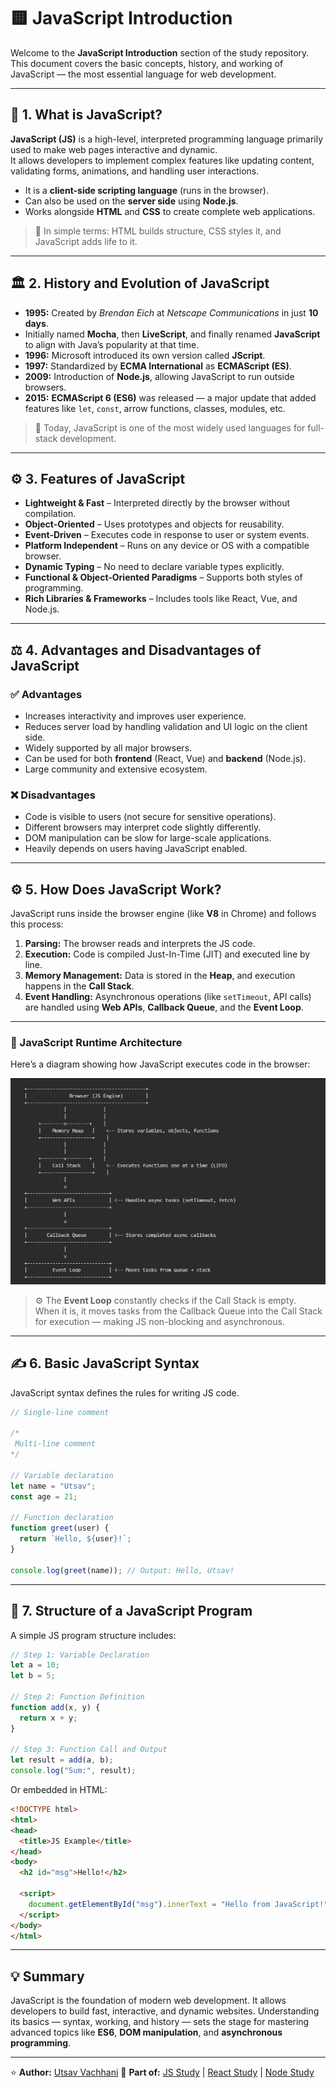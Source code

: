 
# 🟨 JavaScript Introduction

Welcome to the **JavaScript Introduction** section of the study repository.  
This document covers the basic concepts, history, and working of JavaScript — the most essential language for web development.

---

## 🧩 1. What is JavaScript?

**JavaScript (JS)** is a high-level, interpreted programming language primarily used to make web pages interactive and dynamic.  
It allows developers to implement complex features like updating content, validating forms, animations, and handling user interactions.

- It is a **client-side scripting language** (runs in the browser).  
- Can also be used on the **server side** using **Node.js**.  
- Works alongside **HTML** and **CSS** to create complete web applications.

> 🧠 In simple terms: HTML builds structure, CSS styles it, and JavaScript adds life to it.

---

## 🏛️ 2. History and Evolution of JavaScript

- **1995:** Created by *Brendan Eich* at *Netscape Communications* in just **10 days**.  
- Initially named **Mocha**, then **LiveScript**, and finally renamed **JavaScript** to align with Java’s popularity at that time.  
- **1996:** Microsoft introduced its own version called **JScript**.  
- **1997:** Standardized by **ECMA International** as **ECMAScript (ES)**.  
- **2009:** Introduction of **Node.js**, allowing JavaScript to run outside browsers.  
- **2015:** **ECMAScript 6 (ES6)** was released — a major update that added features like `let`, `const`, arrow functions, classes, modules, etc.

> 🔹 Today, JavaScript is one of the most widely used languages for full-stack development.

---

## ⚙️ 3. Features of JavaScript

- **Lightweight & Fast** – Interpreted directly by the browser without compilation.  
- **Object-Oriented** – Uses prototypes and objects for reusability.  
- **Event-Driven** – Executes code in response to user or system events.  
- **Platform Independent** – Runs on any device or OS with a compatible browser.  
- **Dynamic Typing** – No need to declare variable types explicitly.  
- **Functional & Object-Oriented Paradigms** – Supports both styles of programming.  
- **Rich Libraries & Frameworks** – Includes tools like React, Vue, and Node.js.

---

## ⚖️ 4. Advantages and Disadvantages of JavaScript

### ✅ Advantages
- Increases interactivity and improves user experience.  
- Reduces server load by handling validation and UI logic on the client side.  
- Widely supported by all major browsers.  
- Can be used for both **frontend** (React, Vue) and **backend** (Node.js).  
- Large community and extensive ecosystem.

### ❌ Disadvantages
- Code is visible to users (not secure for sensitive operations).  
- Different browsers may interpret code slightly differently.  
- DOM manipulation can be slow for large-scale applications.  
- Heavily depends on users having JavaScript enabled.

---

## ⚙️ 5. How Does JavaScript Work?

JavaScript runs inside the browser engine (like **V8** in Chrome) and follows this process:

1. **Parsing:** The browser reads and interprets the JS code.  
2. **Execution:** Code is compiled Just-In-Time (JIT) and executed line by line.  
3. **Memory Management:** Data is stored in the **Heap**, and execution happens in the **Call Stack**.  
4. **Event Handling:** Asynchronous operations (like `setTimeout`, API calls) are handled using **Web APIs**, **Callback Queue**, and the **Event Loop**.

---

### 🧠 JavaScript Runtime Architecture

Here’s a diagram showing how JavaScript executes code in the browser:

![alt text](image.png)

> ⚙️ The **Event Loop** constantly checks if the Call Stack is empty.  
> When it is, it moves tasks from the Callback Queue into the Call Stack for execution — making JS non-blocking and asynchronous.

---

## ✍️ 6. Basic JavaScript Syntax

JavaScript syntax defines the rules for writing JS code.

```javascript
// Single-line comment

/*
 Multi-line comment
*/

// Variable declaration
let name = "Utsav";
const age = 21;

// Function declaration
function greet(user) {
  return `Hello, ${user}!`;
}

console.log(greet(name)); // Output: Hello, Utsav!
````

---

## 🧱 7. Structure of a JavaScript Program

A simple JS program structure includes:

```javascript
// Step 1: Variable Declaration
let a = 10;
let b = 5;

// Step 2: Function Definition
function add(x, y) {
  return x + y;
}

// Step 3: Function Call and Output
let result = add(a, b);
console.log("Sum:", result);
```

Or embedded in HTML:

```html
<!DOCTYPE html>
<html>
<head>
  <title>JS Example</title>
</head>
<body>
  <h2 id="msg">Hello!</h2>

  <script>
    document.getElementById("msg").innerText = "Hello from JavaScript!";
  </script>
</body>
</html>
```

---

## 💡 Summary

JavaScript is the foundation of modern web development.
It allows developers to build fast, interactive, and dynamic websites.
Understanding its basics — syntax, working, and history — sets the stage for mastering advanced topics like **ES6**, **DOM manipulation**, and **asynchronous programming**.

---

⭐ **Author:** [Utsav Vachhani](https://github.com/utsavvachhani)
📘 **Part of:** [JS Study](../../JS-STUDY/) | [React Study](../../REACT-STUDY) | [Node Study](../../NODE-STUDY)